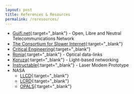 ```yaml
---
layout: post
title: References & Resources
permalink: /reresources/
---
```

- [Guifi.net](http://guifi.net/){:target="_blank"} - Open, Libre and Neutral Telecommunications Network
- [The Consortium for Slower Internet](http://www.slowerinternet.com/){:target="_blank"}
- [Critical Engineering](https://criticalengineering.org/){:target="_blank"}
- [Ronja](http://ronja.twibright.com/){:target="_blank"} - Optical data-links
- [Koruza](http://www.koruza.net/){:target="_blank"} - Light-based networking
- [Instructable](http://www.instructables.com/id/Data-Over-Light-a-Laser-Modem-Prototype/){:target="_blank"} - Laser Modem Prototype
- NASA
  - [LLCD](https://esc.gsfc.nasa.gov/node/159){:target="_blank"}
  - [LCRD](https://esc.gsfc.nasa.gov/node/233){:target="_blank"}
  - [OPALS](https://www.nasa.gov/mission_pages/station/research/news/opals_beams_video/){:target="_blank"}
